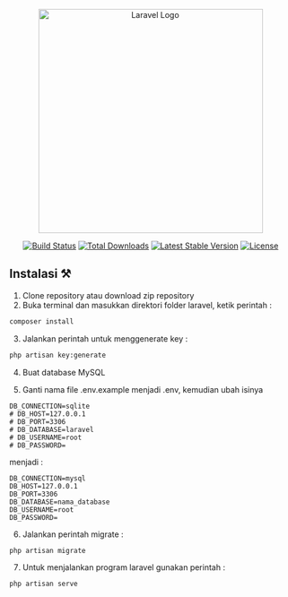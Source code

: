 <p align="center"><a href="https://laravel.com" target="_blank"><img src="https://raw.githubusercontent.com/laravel/art/master/logo-lockup/5%20SVG/2%20CMYK/1%20Full%20Color/laravel-logolockup-cmyk-red.svg" width="400" alt="Laravel Logo"></a></p>

<p align="center">
<a href="https://github.com/laravel/framework/actions"><img src="https://github.com/laravel/framework/workflows/tests/badge.svg" alt="Build Status"></a>
<a href="https://packagist.org/packages/laravel/framework"><img src="https://img.shields.io/packagist/dt/laravel/framework" alt="Total Downloads"></a>
<a href="https://packagist.org/packages/laravel/framework"><img src="https://img.shields.io/packagist/v/laravel/framework" alt="Latest Stable Version"></a>
<a href="https://packagist.org/packages/laravel/framework"><img src="https://img.shields.io/packagist/l/laravel/framework" alt="License"></a>
</p>

## Instalasi ⚒️

1. Clone repository atau download zip repository 
2. Buka terminal dan masukkan direktori folder laravel, ketik perintah :

```bash
composer install
```

3. Jalankan perintah untuk menggenerate key :

```bash
php artisan key:generate
```

4. Buat database MySQL

5. Ganti nama file .env.example menjadi .env, kemudian ubah isinya
```
DB_CONNECTION=sqlite
# DB_HOST=127.0.0.1
# DB_PORT=3306
# DB_DATABASE=laravel
# DB_USERNAME=root
# DB_PASSWORD=
```
menjadi :
```
DB_CONNECTION=mysql
DB_HOST=127.0.0.1
DB_PORT=3306
DB_DATABASE=nama_database
DB_USERNAME=root
DB_PASSWORD=
```

6. Jalankan perintah migrate :

```bash
php artisan migrate
``` 

7. Untuk menjalankan program laravel gunakan perintah :

```bash
php artisan serve
```
